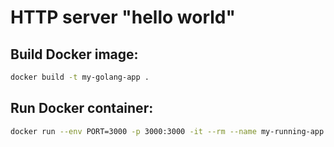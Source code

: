 # HTTP server "hello world"

## Build Docker image:

```sh
docker build -t my-golang-app .
```

## Run Docker container:

```sh
docker run --env PORT=3000 -p 3000:3000 -it --rm --name my-running-app my-golang-app
```
